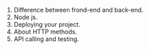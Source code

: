 1. Difference between frond-end and back-end.
2. Node js.
3. Deploying your project.
4. About HTTP methods.
5. API calling and testing.